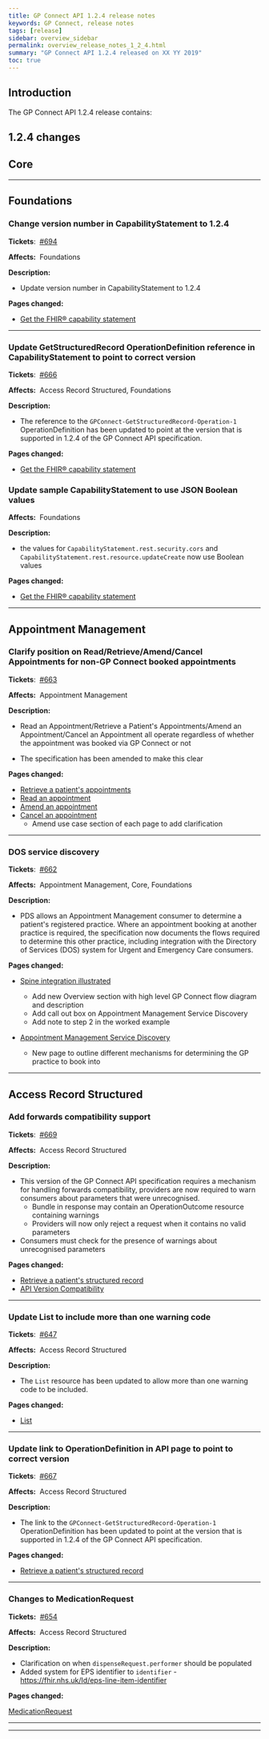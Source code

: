 ```yaml
---
title: GP Connect API 1.2.4 release notes
keywords: GP Connect, release notes
tags: [release]
sidebar: overview_sidebar
permalink: overview_release_notes_1_2_4.html
summary: "GP Connect API 1.2.4 released on XX YY 2019"
toc: true
---
```


## Introduction ##

The GP Connect API 1.2.4 release contains:

## 1.2.4 changes ##

## Core ##

---

## Foundations ##

### Change version number in CapabilityStatement to 1.2.4 ###

**Tickets**:&nbsp; [#694](https://github.com/nhsconnect/gpconnect/issues/694)

**Affects:**&nbsp; Foundations

**Description:**

- Update version number in CapabilityStatement to 1.2.4

**Pages changed:**

- [Get the FHIR&reg; capability statement](foundations_use_case_get_the_fhir_capability_statement.html)

---

### Update GetStructuredRecord OperationDefinition reference in CapabilityStatement to point to correct version ###

**Tickets**:&nbsp; [#666](https://github.com/nhsconnect/gpconnect/issues/666)

**Affects:**&nbsp; Access Record Structured, Foundations

**Description:**

- The reference to the `GPConnect-GetStructuredRecord-Operation-1` OperationDefinition has been updated to point at the version that is supported in 1.2.4 of the GP Connect API specification.

**Pages changed:**

- [Get the FHIR&reg; capability statement](foundations_use_case_get_the_fhir_capability_statement.html)

### Update sample CapabilityStatement to use JSON Boolean values ###

**Affects:**&nbsp; Foundations

**Description:**
- the values for `CapabilityStatement.rest.security.cors` and `CapabilityStatement.rest.resource.updateCreate` now use Boolean values

**Pages changed:**

- [Get the FHIR&reg; capability statement](foundations_use_case_get_the_fhir_capability_statement.html)
---

## Appointment Management ##

### Clarify position on Read/Retrieve/Amend/Cancel Appointments for non-GP Connect booked appointments ###

**Tickets**:&nbsp; [#663](https://github.com/nhsconnect/gpconnect/issues/663)

**Affects:**&nbsp; Appointment Management

**Description:**

- Read an Appointment/Retrieve a Patient's Appointments/Amend an Appointment/Cancel an Appointment all operate regardless of whether the appointment was booked via GP Connect or not

- The specification has been amended to make this clear

**Pages changed:**

- [Retrieve a patient's appointments](appointments_use_case_retrieve_a_patients_appointments.html)
- [Read an appointment](appointments_use_case_read_an_appointment.html)
- [Amend an appointment](appointments_use_case_amend_an_appointment.html)
- [Cancel an appointment](appointments_use_case_cancel_an_appointment.html)
  - Amend use case section of each page to add clarification

---

### DOS service discovery ###

**Tickets**:&nbsp; [#662](https://github.com/nhsconnect/gpconnect/issues/662)

**Affects:**&nbsp; Appointment Management, Core, Foundations

**Description:**

- PDS allows an Appointment Management consumer to determine a patient's registered practice.  Where an appointment booking at another practice is required, the specification now documents the flows required to determine this other practice, including integration with the Directory of Services (DOS) system for Urgent and Emergency Care consumers.

**Pages changed:**

- [Spine integration illustrated](integration_illustrated.html)
  - Add new Overview section with high level GP Connect flow diagram and description
  - Add call out box on Appointment Management Service Discovery
  - Add note to step 2 in the worked example

- [Appointment Management Service Discovery](appointments_service_discovery.html)
  - New page to outline different mechanisms for determining the GP practice to book into

---

## Access Record Structured ##

### Add forwards compatibility support ###

**Tickets**:&nbsp; [#669](https://github.com/nhsconnect/gpconnect/issues/669)

**Affects:**&nbsp; Access Record Structured

**Description:**

- This version of the GP Connect API specification requires a mechanism for handling forwards compatibility, providers are now required to warn consumers about parameters that were unrecognised.
  - Bundle in response may contain an OperationOutcome resource containing warnings
  - Providers will now only reject a request when it contains no valid parameters
- Consumers must check for the presence of warnings about unrecognised parameters

**Pages changed:**

- [Retrieve a patient's structured record](accessrecord_structured_development_retrieve_patient_record.html)
- [API Version Compatibility](accessrecord_structured_development_version_compatibility.html)

---

### Update List to include more than one warning code ###

**Tickets**:&nbsp; [#647](https://github.com/nhsconnect/gpconnect/issues/647)

**Affects:**&nbsp; Access Record Structured

**Description:**

- The `List` resource has been updated to allow more than one warning code to be included.

**Pages changed:**

- [List](accessrecord_structured_development_list.html)

---

### Update link to OperationDefinition in API page to point to correct version ###

**Tickets**:&nbsp; [#667](https://github.com/nhsconnect/gpconnect/issues/667)

**Affects:**&nbsp; Access Record Structured

**Description:**

- The link to the `GPConnect-GetStructuredRecord-Operation-1` OperationDefinition has been updated to point at the version that is supported in 1.2.4 of the GP Connect API specification.

**Pages changed:**

- [Retrieve a patient's structured record](accessrecord_structured_development_retrieve_patient_record.html)

---

### Changes to MedicationRequest ###

**Tickets:**&nbsp; [#654](https://github.com/nhsconnect/gpconnect/issues/654)

**Affects:**&nbsp; Access Record Structured

**Description:**

- Clarification on when `dispenseRequest.performer` should be populated
- Added system for EPS identifier to `identifier` - https://fhir.nhs.uk/Id/eps-line-item-identifier

**Pages changed:**

[MedicationRequest](accessrecord_structured_development_medicationrequest.html)

---


---
